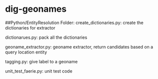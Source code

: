 # dig-geonames

##Python/EntityResolution Folder:
create_dictionaries.py: create the dictionaries for extractor

dictionarues.py: pack all the dictionaries

geoname_extractor.py: geoname extractor, return candidates based on a query location entity

tagging.py: give label to a geoname

unit_test_faerie.py: unit test code
